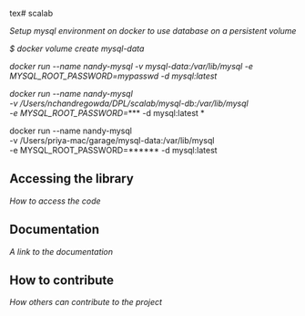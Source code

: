 tex# scalab

*Setup mysql environment on docker to use database on a persistent volume*

*$ docker volume create mysql-data*
 
*docker run --name nandy-mysql -v mysql-data:/var/lib/mysql -e MYSQL_ROOT_PASSWORD=mypasswd -d mysql:latest*

*docker run --name nandy-mysql \
 -v /Users/nchandregowda/DPL/scalab/mysql-db:/var/lib/mysql \
 -e MYSQL_ROOT_PASSWORD=**** -d mysql:latest *
 
 docker run --name nandy-mysql \
-v /Users/priya-mac/garage/mysql-data:/var/lib/mysql \
-e MYSQL_ROOT_PASSWORD=****** -d mysql:latest
 
## Accessing the library

*How to access the code*

## Documentation

*A link to the documentation*

## How to contribute

*How others can contribute to the project*
